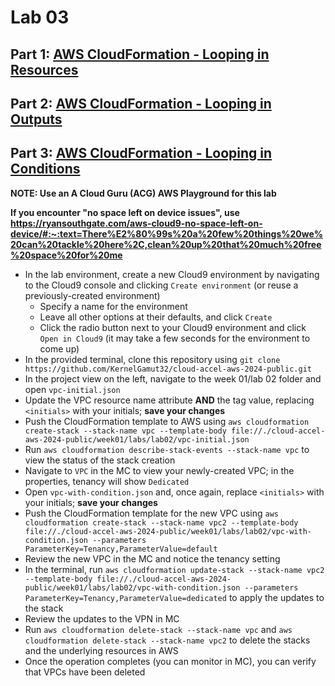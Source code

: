 # Lab 03

## Part 1: [AWS CloudFormation - Looping in Resources](https://docs.aws.amazon.com/AWSCloudFormation/latest/UserGuide/intrinsic-function-reference-foreach-example-resource.html#intrinsic-function-reference-foreach-example-replicate-resource)

## Part 2: [AWS CloudFormation - Looping in Outputs](https://docs.aws.amazon.com/AWSCloudFormation/latest/UserGuide/intrinsic-function-reference-foreach-example-outputs.html#intrinsic-function-reference-foreach-example-replicate-outputs)

## Part 3: [AWS CloudFormation - Looping in Conditions](https://docs.aws.amazon.com/AWSCloudFormation/latest/UserGuide/intrinsic-function-reference-foreach-example-conditions.html)

**NOTE: Use an A Cloud Guru (ACG) AWS Playground for this lab**

**If you encounter "no space left on device issues", use https://ryansouthgate.com/aws-cloud9-no-space-left-on-device/#:~:text=There%E2%80%99s%20a%20few%20things%20we%20can%20tackle%20here%2C,clean%20up%20that%20much%20free%20space%20for%20me**

* In the lab environment, create a new Cloud9 environment by navigating to the Cloud9 console and clicking `Create environment` (or reuse a previously-created environment)
    - Specify a name for the environment
    - Leave all other options at their defaults, and click `Create`
    - Click the radio button next to your Cloud9 environment and click `Open in Cloud9` (it may take a few seconds for the environment to come up)
* In the provided terminal, clone this repository using `git clone https://github.com/KernelGamut32/cloud-accel-aws-2024-public.git`
* In the project view on the left, navigate to the week 01/lab 02 folder and open `vpc-initial.json`
* Update the VPC resource name attribute **AND** the tag value, replacing `<initials>` with your initials; **save your changes**
* Push the CloudFormation template to AWS using `aws cloudformation create-stack --stack-name vpc --template-body file://./cloud-accel-aws-2024-public/week01/labs/lab02/vpc-initial.json`
* Run `aws cloudformation describe-stack-events --stack-name vpc` to view the status of the stack creation
* Navigate to `VPC` in the MC to view your newly-created VPC; in the properties, tenancy will show `Dedicated`
* Open `vpc-with-condition.json` and, once again, replace `<initials>` with your initials; **save your changes**
* Push the CloudFormation template for the new VPC using `aws cloudformation create-stack --stack-name vpc2 --template-body file://./cloud-accel-aws-2024-public/week01/labs/lab02/vpc-with-condition.json --parameters ParameterKey=Tenancy,ParameterValue=default`
* Review the new VPC in the MC and notice the tenancy setting
* In the terminal, run `aws cloudformation update-stack --stack-name vpc2 --template-body file://./cloud-accel-aws-2024-public/week01/labs/lab02/vpc-with-condition.json --parameters ParameterKey=Tenancy,ParameterValue=dedicated` to apply the updates to the stack
* Review the updates to the VPN in MC
* Run `aws cloudformation delete-stack --stack-name vpc` and `aws cloudformation delete-stack --stack-name vpc2` to delete the stacks and the underlying resources in AWS
* Once the operation completes (you can monitor in MC), you can verify that VPCs have been deleted
